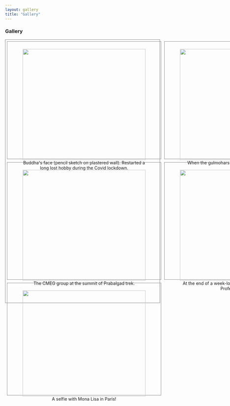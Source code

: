 ```yaml
---
layout: gallery
title: "Gallery"
---
```


### **Gallery**

<div align="center" style="display: grid; grid-template-columns: repeat(3, 1fr); gap: 10px; border: 1px solid grey; padding: 5px;">

<div style="border: 1px solid grey; padding: 10px;">
  <figure>
    <img style="width: 100%; height: auto; aspect-ratio: 4 / 3;" src="assets/img/gallery/buddha-pencil-drawing.jpg">
    <figcaption> Buddha's face (pencil sketch on plastered wall). Restarted a long lost hobby during the Covid lockdown. </figcaption>
  </figure>
</div>

<div style="border: 1px solid grey; padding: 10px;">
  <figure>
    <img style="width: 100%; height: auto; aspect-ratio: 4 / 3;" src="assets/img/gallery/gulmohar_bloom.jpg">
    <figcaption> When the gulmohars bloom, it is a riot of colour at IIT Bombay! </figcaption>
  </figure>
</div>

<div style="border: 1px solid grey; padding: 10px;">
  <figure>
    <img style="width: 100%; height: auto; aspect-ratio: 4 / 3;" src="assets/img/gallery/iitb_tree.jpg">
    <figcaption> The grand old tree at IITB campus! </figcaption>
  </figure>
</div>

<div style="border: 1px solid grey; padding: 10px;">
  <figure>
    <img style="width: 100%; height: auto; aspect-ratio: 4 / 3;" src="assets/img/gallery/Prabalgad_trek.jpg">
    <figcaption> The CMEG group at the summit of Prabalgad trek. </figcaption>
  </figure>
</div>

<div style="border: 1px solid grey; padding: 10px;">
  <figure>
    <img style="width: 100%; height: auto; aspect-ratio: 4 / 3;" src="assets/img/gallery/phase_field_course.jpg">
    <figcaption> At the end of a week-long intensive phase field course by Professor Voorhees. </figcaption>
  </figure>
</div>

<div style="border: 1px solid grey; padding: 10px;">
  <figure>
    <img style="width: 100%; height: auto; aspect-ratio: 4 / 3;" src="assets/img/gallery/grenoble-group.jpg">
    <figcaption> Trying out Baklawas and other Turkish delights with Oguz's (third from left) guidance in Grenoble. </figcaption>
  </figure>
</div>

<div style="border: 1px solid grey; padding: 10px;">
  <figure>
    <img style="width: 100%; height: auto; aspect-ratio: 4 / 3;" src="assets/img/gallery/selfie-with-MonaLisa.jpg">
    <figcaption> A selfie with Mona Lisa in Paris! </figcaption>
  </figure>
</div>

</div>

